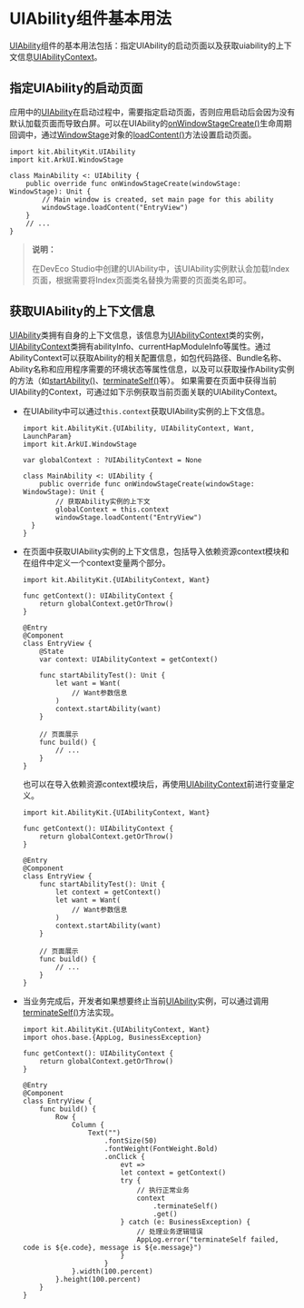 # UIAbility组件基本用法

[UIAbility](../../../API_Reference/source_zh_cn/apis/AbilityKit/cj-apis-ability.md#class-uiability)组件的基本用法包括：指定UIAbility的启动页面以及获取uiability的上下文信息[UIAbilityContext](../../../API_Reference/source_zh_cn/apis/AbilityKit/cj-apis-ability.md#class-uiabilitycontext)。

## 指定UIAbility的启动页面

应用中的[UIAbility](../../../API_Reference/source_zh_cn/apis/AbilityKit/cj-apis-ability.md#class-uiability)在启动过程中，需要指定启动页面，否则应用启动后会因为没有默认加载页面而导致白屏。可以在UIAbility的[onWindowStageCreate()](../../../API_Reference/source_zh_cn/apis/AbilityKit/cj-apis-ability.md#func-onwindowstagecreatewindowstage)生命周期回调中，通过[WindowStage](../../../API_Reference/source_zh_cn/arkui-cj/cj-apis-window.md#class-windowstage)对象的[loadContent()](../../../API_Reference/source_zh_cn/arkui-cj/cj-apis-window.md#class-windowstage)方法设置启动页面。

<!-- compile -->

```cangjie
import kit.AbilityKit.UIAbility
import kit.ArkUI.WindowStage

class MainAbility <: UIAbility {
    public override func onWindowStageCreate(windowStage: WindowStage): Unit {
        // Main window is created, set main page for this ability
        windowStage.loadContent("EntryView")
    }
    // ...
}
```

> **说明：**
>
> 在DevEco Studio中创建的UIAbility中，该UIAbility实例默认会加载Index页面，根据需要将Index页面类名替换为需要的页面类名即可。

## 获取UIAbility的上下文信息

[UIAbility](../../../API_Reference/source_zh_cn/apis/AbilityKit/cj-apis-ability.md#class-uiability)类拥有自身的上下文信息，该信息为[UIAbilityContext](../../../API_Reference/source_zh_cn/apis/AbilityKit/cj-apis-ability.md#class-uiabilitycontext)类的实例，[UIAbilityContext](../../../API_Reference/source_zh_cn/apis/AbilityKit/cj-apis-ability.md#class-uiabilitycontext)类拥有abilityInfo、currentHapModuleInfo等属性。通过AbilityContext可以获取Ability的相关配置信息，如包代码路径、Bundle名称、Ability名称和应用程序需要的环境状态等属性信息，以及可以获取操作Ability实例的方法（如[startAbility()](../../../API_Reference/source_zh_cn/apis/AbilityKit/cj-apis-ability.md#func-startabilitywant)、[terminateSelf()](../../../API_Reference/source_zh_cn/apis/AbilityKit/cj-apis-ability.md#func-terminateself)等）。
如果需要在页面中获得当前UIAbility的Context，可通过如下示例获取当前页面关联的UIAbilityContext。

- 在UIAbility中可以通过`this.context`获取UIAbility实例的上下文信息。

  <!-- compile -->

  ```cangjie
  import kit.AbilityKit.{UIAbility, UIAbilityContext, Want, LaunchParam}
  import kit.ArkUI.WindowStage

  var globalContext : ?UIAbilityContext = None

  class MainAbility <: UIAbility {
      public override func onWindowStageCreate(windowStage: WindowStage): Unit {
          // 获取Ability实例的上下文
          globalContext = this.context
          windowStage.loadContent("EntryView")
    }
  }
  ```

- 在页面中获取UIAbility实例的上下文信息，包括导入依赖资源context模块和在组件中定义一个context变量两个部分。

  <!-- compile -->

  ```cangjie
  import kit.AbilityKit.{UIAbilityContext, Want}

  func getContext(): UIAbilityContext {
      return globalContext.getOrThrow()
  }

  @Entry
  @Component
  class EntryView {
      @State
      var context: UIAbilityContext = getContext()

      func startAbilityTest(): Unit {
          let want = Want(
              // Want参数信息
          )
          context.startAbility(want)
      }

      // 页面展示
      func build() {
          // ...
      }
  }
  ```

  也可以在导入依赖资源context模块后，再使用[UIAbilityContext](../../../API_Reference/source_zh_cn/apis/AbilityKit/cj-apis-ability.md#class-uiabilitycontext)前进行变量定义。

  <!-- compile -->

  ```cangjie
  import kit.AbilityKit.{UIAbilityContext, Want}

  func getContext(): UIAbilityContext {
      return globalContext.getOrThrow()
  }

  @Entry
  @Component
  class EntryView {
      func startAbilityTest(): Unit {
          let context = getContext()
          let want = Want(
              // Want参数信息
          )
          context.startAbility(want)
      }

      // 页面展示
      func build() {
          // ...
      }
  }
  ```

- 当业务完成后，开发者如果想要终止当前[UIAbility](../../../API_Reference/source_zh_cn/apis/AbilityKit/cj-apis-ability.md#class-uiability)实例，可以通过调用[terminateSelf()](../../../API_Reference/source_zh_cn/apis/AbilityKit/cj-apis-ability.md#func-terminateself)方法实现。

  <!-- compile -->

  ```cangjie
  import kit.AbilityKit.{UIAbilityContext, Want}
  import ohos.base.{AppLog, BusinessException}

  func getContext(): UIAbilityContext {
      return globalContext.getOrThrow()
  }

  @Entry
  @Component
  class EntryView {
      func build() {
          Row {
              Column {
                  Text("")
                      .fontSize(50)
                      .fontWeight(FontWeight.Bold)
                      .onClick {
                          evt =>
                          let context = getContext()
                          try {
                              // 执行正常业务
                              context
                                  .terminateSelf()
                                  .get()
                          } catch (e: BusinessException) {
                              // 处理业务逻辑错误
                              AppLog.error("terminateSelf failed, code is ${e.code}, message is ${e.message}")
                          }
                      }
              }.width(100.percent)
          }.height(100.percent)
      }
  }
  ```
